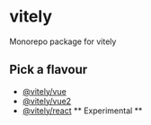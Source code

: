 # vitely

Monorepo package for vitely

## Pick a flavour

-   [@vitely/vue](./packages/vitely-vue)
-   [@vitely/vue2](./packages/vitely-vue2)
-   [@vitely/react](./packages/vitely-react) ** Experimental **
